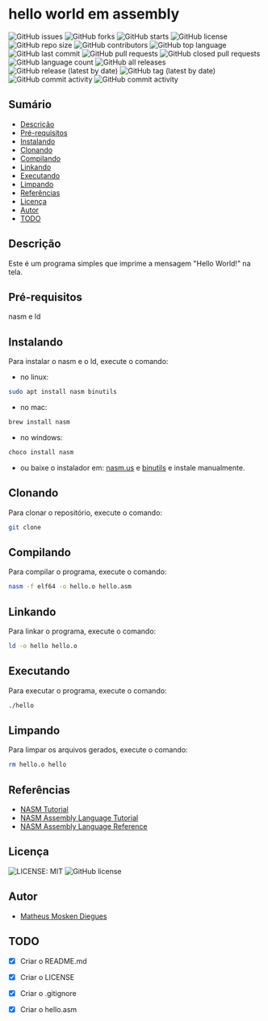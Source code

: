 # hello world em assembly

![GitHub issues](https://img.shields.io/github/issues/dieguesmosken/projeto_treino)
![GitHub forks](https://img.shields.io/github/forks/dieguesmosken/projeto_treino)
![GitHub starts](https://img.shields.io/github/stars/dieguesmosken/projeto_treino)
![GitHub license](https://img.shields.io/github/license/dieguesmosken/projeto_treino)
![GitHub repo size](https://img.shields.io/github/repo-size/dieguesmosken/projeto_treino)
![GitHub contributors](https://img.shields.io/github/contributors/dieguesmosken/projeto_treino)
![GitHub top language](https://img.shields.io/github/languages/top/dieguesmosken/projeto_treino)
![GitHub last commit](https://img.shields.io/github/last-commit/dieguesmosken/projeto_treino)
![GitHub pull requests](https://img.shields.io/github/issues-pr/dieguesmosken/projeto_treino)
![GitHub closed pull requests](https://img.shields.io/github/issues-pr-closed/dieguesmosken/projeto_treino)
![GitHub language count](https://img.shields.io/github/languages/count/dieguesmosken/projeto_treino)
![GitHub all releases](https://img.shields.io/github/downloads/dieguesmosken/projeto_treino/total)
![GitHub release (latest by date)](https://img.shields.io/github/v/release/dieguesmosken/projeto_treino)
![GitHub tag (latest by date)](https://img.shields.io/github/v/tag/dieguesmosken/projeto_treino)
![GitHub commit activity](https://img.shields.io/github/commit-activity/m/dieguesmosken/projeto_treino)
![GitHub commit activity](https://img.shields.io/github/commit-activity/y/dieguesmosken/projeto_treino)

## Sumário

- [Descrição](#descrição)
- [Pré-requisitos](#pré-requisitos)
- [Instalando](#instalando)
- [Clonando](#clonando)
- [Compilando](#compilando)
- [Linkando](#linkando)
- [Executando](#executando)
- [Limpando](#limpando)
- [Referências](#referências)
- [Licença](#licença)
- [Autor](#autor)
- [TODO](#todo)





## Descrição

Este é um programa simples que imprime a mensagem "Hello World!" na tela.

## Pré-requisitos

nasm e ld

## Instalando

Para instalar o nasm e o ld, execute o comando:

* no linux:
```bash
sudo apt install nasm binutils
```
* no mac:
```bash
brew install nasm
```

* no windows:
```bash
choco install nasm
```
* ou baixe o instalador em: [nasm.us](https://www.nasm.us/pub/nasm/releasebuilds/2.15.05/win64/) e [binutils](https://sourceforge.net/projects/mingw-w64/files/) e instale manualmente. 

## Clonando

Para clonar o repositório, execute o comando:

```bash
git clone
```

## Compilando

Para compilar o programa, execute o comando:

```bash
nasm -f elf64 -o hello.o hello.asm
```

## Linkando

Para linkar o programa, execute o comando:

```bash
ld -o hello hello.o
```

## Executando

Para executar o programa, execute o comando:

```bash
./hello
```

## Limpando

Para limpar os arquivos gerados, execute o comando:

```bash
rm hello.o hello
```

## Referências

- [NASM Tutorial](https://cs.lmu.edu/~ray/notes/nasmtutorial/)
- [NASM Assembly Language Tutorial](https://cs.lmu.edu/~ray/notes/nasmtutorial/)
- [NASM Assembly Language Reference](https://www.nasm.us/xdoc/2.15.05/html/nasmdoc0.html)

## Licença

![LICENSE: MIT](httPs://img.shields.io/badge/License-MIT-yellow.svg)
![GitHub license](https://img.shields.io/github/license/dieguesmosken/projeto_treino)

## Autor

* [Matheus Mosken Diegues](https://github.com/dieguesmosken)

## TODO

- [x] Criar o README.md
- [x] Criar o LICENSE
- [x] Criar o .gitignore
- [x] Criar o hello.asm









